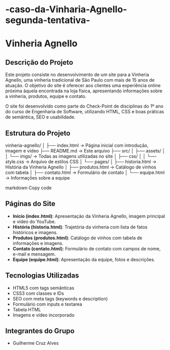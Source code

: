 # -caso-da-Vinharia-Agnello-segunda-tentativa-

# Vinheria Agnello

## Descrição do Projeto
Este projeto consiste no desenvolvimento de um site para a Vinheria Agnello, uma vinheria tradicional de São Paulo com mais de 15 anos de atuação. O objetivo do site é oferecer aos clientes uma experiência online próxima àquela encontrada na loja física, apresentando informações sobre a vinheria, produtos, equipe e contato.

O site foi desenvolvido como parte do Check-Point de disciplinas do 1º ano do curso de Engenharia de Software, utilizando HTML, CSS e boas práticas de semântica, SEO e usabilidade.

## Estrutura do Projeto
vinheria-agnello/
│
├── index.html → Página inicial com introdução, imagem e vídeo
├── README.md → Este arquivo
├── src/
│ ├── assets/
│ │ └── imgs/ → Todas as imagens utilizadas no site
│ ├── css/
│ │ └── style.css → Arquivo de estilos CSS
│ └── pages/
│ ├── historia.html → História da Vinheria Agnello
│ ├── produtos.html → Catálogo de vinhos com tabela
│ ├── contato.html → Formulário de contato
│ └── equipe.html → Informações sobre a equipe

markdown
Copy code

## Páginas do Site
- **Início (index.html)**: Apresentação da Vinheria Agnello, imagem principal e vídeo do YouTube.  
- **História (historia.html)**: Trajetória da vinheria com lista de fatos históricos e imagens.  
- **Produtos (produtos.html)**: Catálogo de vinhos com tabela de informações e imagens.  
- **Contato (contato.html)**: Formulário de contato com campos de nome, e-mail e mensagem.  
- **Equipe (equipe.html)**: Apresentação da equipe, fotos e descrições.

## Tecnologias Utilizadas
- HTML5 com tags semânticas
- CSS3 com classes e IDs
- SEO com meta tags (keywords e description)
- Formulário com inputs e textarea
- Tabela HTML
- Imagens e vídeo incorporado

## Integrantes do Grupo
- Guilherme Cruz Alves
